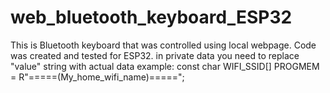 # web_bluetooth_keyboard_ESP32
This is Bluetooth keyboard that was controlled using local webpage. Code was created and tested for ESP32.
in private data you need to replace "value" string with actual data
example: const char WIFI_SSID[] PROGMEM = R"=====(My_home_wifi_name)=====";
